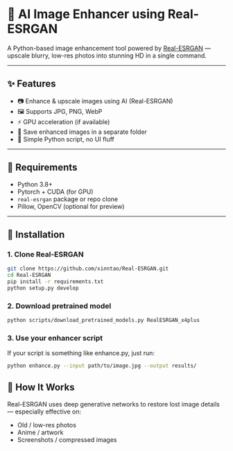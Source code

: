 # 🧠 AI Image Enhancer using Real-ESRGAN

A Python-based image enhancement tool powered by [Real-ESRGAN](https://github.com/xinntao/Real-ESRGAN) — upscale blurry, low-res photos into stunning HD in a single command.

---

## ✨ Features

- 📷 Enhance & upscale images using AI (Real-ESRGAN)
- 🖼️ Supports JPG, PNG, WebP
- ⚡ GPU acceleration (if available)
- 💾 Save enhanced images in a separate folder
- 🐍 Simple Python script, no UI fluff

---

## 🔧 Requirements

- Python 3.8+
- Pytorch + CUDA (for GPU)
- `real-esrgan` package or repo clone
- Pillow, OpenCV (optional for preview)

---

## 🚀 Installation

### 1. Clone Real-ESRGAN

```bash
git clone https://github.com/xinntao/Real-ESRGAN.git
cd Real-ESRGAN
pip install -r requirements.txt
python setup.py develop
```
### 2. Download pretrained model
```bash
python scripts/download_pretrained_models.py RealESRGAN_x4plus
```
### 3. Use your enhancer script
If your script is something like enhance.py, just run:
```bash
python enhance.py --input path/to/image.jpg --output results/
```
## 🧠 How It Works
Real-ESRGAN uses deep generative networks to restore lost image details — especially effective on:
- Old / low-res photos
- Anime / artwork
- Screenshots / compressed images
